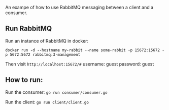 An exampe of how to use RabbitMQ messaging between a client and a consumer.


## Run RabbitMQ
Run an instance of RabbitMQ in docker:

`docker run -d --hostname my-rabbit --name some-rabbit -p 15672:15672 -p 5672:5672 rabbitmq:3-management`

Then visit `http://localhost:15672/#` 
username: guest password: guest


## How to run:

Run the consumer:
`go run consumer/consumer.go`

Run the client:
`go run client/client.go`